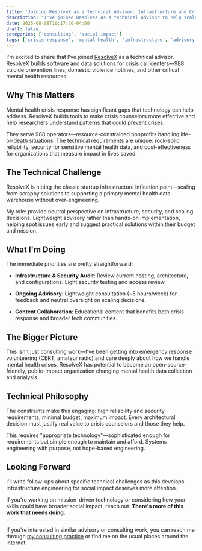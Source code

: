 ```yaml
---
title: 'Joining ResolveX as a Technical Advisor: Infrastructure and Crisis Response'
description: "I've joined ResolveX as a technical advisor to help scale their crisis response software. Working on infrastructure, security, and scaling decisions for 988 suicide prevention lines and mental health crisis centers."
date: 2025-08-08T10:17:20-04:00
draft: false
categories: ['consulting', 'social-impact']
tags: ['crisis-response', 'mental-health', 'infrastructure', 'advisory', 'resolvex', '988']
---
```


I'm excited to share that I've joined [ResolveX](https://resolvex.com) as a technical advisor. ResolveX
builds software and data solutions for crisis call centers—988 suicide
prevention lines, domestic violence hotlines, and other critical mental health
resources.

## Why This Matters

Mental health crisis response has significant gaps that technology can help address. ResolveX builds tools to make crisis counselors more effective and help researchers understand patterns that could prevent crises.

They serve 988 operators—resource-constrained nonprofits handling life-or-death situations. The technical requirements are unique: rock-solid reliability, security for sensitive mental health data, and cost-effectiveness for organizations that measure impact in lives saved.

## The Technical Challenge

ResolveX is hitting the classic startup infrastructure inflection point—scaling from scrappy solutions to supporting a primary mental health data warehouse without over-engineering.

My role: provide neutral perspective on infrastructure, security, and scaling decisions. Lightweight advisory rather than hands-on implementation, helping spot issues early and suggest practical solutions within their budget and mission.

## What I'm Doing

The immediate priorities are pretty straightforward:

- **Infrastructure & Security Audit**: Review current hosting, architecture, and configurations. Light security testing and access review.

- **Ongoing Advisory**: Lightweight consultation (~5 hours/week) for feedback and neutral oversight on scaling decisions.

- **Content Collaboration**: Educational content that benefits both crisis response and broader tech communities.

## The Bigger Picture

This isn't just consulting work—I've been getting into emergency response volunteering (CERT, amateur radio) and care deeply about how we handle mental health crises. ResolveX has potential to become an open-source-friendly, public-impact organization changing mental health data collection and analysis.

## Technical Philosophy

The constraints make this engaging: high reliability and security requirements, minimal budget, maximum impact. Every architectural decision must justify real value to crisis counselors and those they help.

This requires "appropriate technology"—sophisticated enough for requirements but simple enough to maintain and afford. Systems engineering with purpose, not hope-based engineering.

## Looking Forward

I'll write follow-ups about specific technical challenges as this develops. Infrastructure engineering for social impact deserves more attention.

If you're working on mission-driven technology or considering how your skills could have broader social impact, reach out. **There's more of this work that needs doing.**

---

If you're interested in similar advisory or consulting work, you can reach me
through [my consulting practice](https://shrugpw.com) or find me on the usual places around the
internet.
